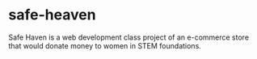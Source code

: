 # safe-heaven
Safe Haven is a web development class project of an e-commerce store that would donate money to women in STEM foundations.

